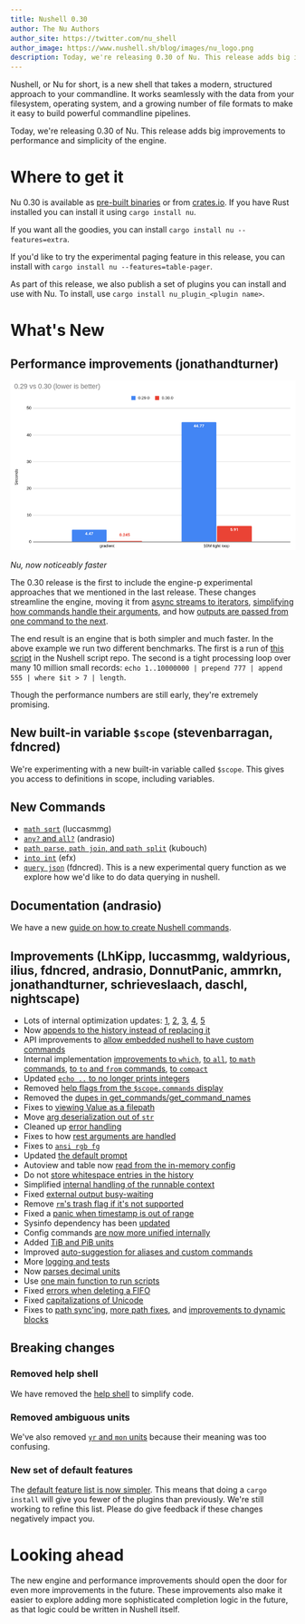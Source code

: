 ```yaml
---
title: Nushell 0.30
author: The Nu Authors
author_site: https://twitter.com/nu_shell
author_image: https://www.nushell.sh/blog/images/nu_logo.png
description: Today, we're releasing 0.30 of Nu. This release adds big improvements to performance and simplicity of the engine.
---
```


Nushell, or Nu for short, is a new shell that takes a modern, structured approach to your commandline. It works seamlessly with the data from your filesystem, operating system, and a growing number of file formats to make it easy to build powerful commandline pipelines.

Today, we're releasing 0.30 of Nu. This release adds big improvements to performance and simplicity of the engine.

<!-- more -->

# Where to get it

Nu 0.30 is available as [pre-built binaries](https://github.com/nushell/nushell/releases/tag/0.30.0) or from [crates.io](https://crates.io/crates/nu). If you have Rust installed you can install it using `cargo install nu`.

If you want all the goodies, you can install `cargo install nu --features=extra`.

If you'd like to try the experimental paging feature in this release, you can install with `cargo install nu --features=table-pager`.

As part of this release, we also publish a set of plugins you can install and use with Nu. To install, use `cargo install nu_plugin_<plugin name>`.

# What's New

## Performance improvements (jonathandturner)

![image of the 0.30 release being 8-20 times faster than 0.29](/assets/images/0_30_0_speed.png)

_Nu, now noticeably faster_

The 0.30 release is the first to include the engine-p experimental approaches that we mentioned in the last release. These changes streamline the engine, moving it from [async streams to iterators](https://github.com/nushell/nushell/pull/3270), [simplifying how commands handle their arguments](https://github.com/nushell/nushell/pull/3281), and how [outputs are passed from one command to the next](https://github.com/nushell/nushell/pull/3304).

The end result is an engine that is both simpler and much faster. In the above example we run two different benchmarks. The first is a run of [this script](https://github.com/nushell/nu_scripts/blob/main/coloring/gradient.nu) in the Nushell script repo. The second is a tight processing loop over many 10 million small records: `echo 1..10000000 | prepend 777 | append 555 | where $it > 7 | length`.

Though the performance numbers are still early, they're extremely promising.

## New built-in variable `$scope` (stevenbarragan, fdncred)

We're experimenting with a new built-in variable called `$scope`. This gives you access to definitions in scope, including variables.

## New Commands

- [`math sqrt`](https://github.com/nushell/nushell/pull/3239) (luccasmmg)
- [`any?` and `all?`](https://github.com/nushell/nushell/pull/3253) (andrasio)
- [`path parse`, `path join`, and `path split`](https://github.com/nushell/nushell/pull/3256) (kubouch)
- [`into int`](https://github.com/nushell/nushell/pull/3279) (efx)
- [`query json`](https://github.com/nushell/nushell/pull/3327) (fdncred). This is a new experimental query function as we explore how we'd like to do data querying in nushell.

## Documentation (andrasio)

We have a new [guide on how to create Nushell commands](https://github.com/nushell/nushell/pull/3326).

## Improvements (LhKipp, luccasmmg, waldyrious, ilius, fdncred, andrasio, DonnutPanic, ammrkn, jonathandturner, schrieveslaach, daschl, nightscape)

- Lots of internal optimization updates: [1](https://github.com/nushell/nushell/pull/3289), [2](https://github.com/nushell/nushell/pull/3292), [3](https://github.com/nushell/nushell/pull/3300), [4](https://github.com/nushell/nushell/pull/3301), [5](https://github.com/nushell/nushell/pull/3306)
- Now [appends to the history instead of replacing it](https://github.com/nushell/nushell/pull/3314)
- API improvements to [allow embedded nushell to have custom commands](https://github.com/nushell/nushell/pull/3309)
- Internal implementation [improvements to `which`](https://github.com/nushell/nushell/pull/3310), [to `all`](https://github.com/nushell/nushell/pull/3312), [to `math` commands](https://github.com/nushell/nushell/pull/3315), [to `to` and `from` commands](https://github.com/nushell/nushell/pull/3320), [to `compact`](https://github.com/nushell/nushell/pull/3325)
- Updated [`echo ..` to no longer prints integers](https://github.com/nushell/nushell/pull/3322)
- Removed [help flags from the `$scope.commands` display](https://github.com/nushell/nushell/pull/3311)
- Removed the [dupes in get_commands/get_command_names](https://github.com/nushell/nushell/pull/3308)
- Fixes to [viewing Value as a filepath](https://github.com/nushell/nushell/pull/3305)
- Move [arg deserialization out of `str`](https://github.com/nushell/nushell/pull/3294)
- Cleaned up [error handling](https://github.com/nushell/nushell/pull/3297)
- Fixes to how [rest arguments are handled](https://github.com/nushell/nushell/pull/3303)
- Fixes to [`ansi rgb fg`](https://github.com/nushell/nushell/pull/3293)
- Updated [the default prompt](https://github.com/nushell/nushell/pull/3291)
- Autoview and table now [read from the in-memory config](https://github.com/nushell/nushell/pull/3287)
- Do not [store whitespace entries in the history](https://github.com/nushell/nushell/pull/3286)
- Simplified [internal handling of the runnable context](https://github.com/nushell/nushell/pull/3283)
- Fixed [external output busy-waiting](https://github.com/nushell/nushell/pull/3280)
- Remove [`rm`'s trash flag if it's not supported](https://github.com/nushell/nushell/pull/3278)
- Fixed a [panic when timestamp is out of range](https://github.com/nushell/nushell/pull/3271)
- Sysinfo dependency has been [updated](https://github.com/nushell/nushell/pull/3267)
- Config commands [are now more unified internally](https://github.com/nushell/nushell/pull/3265)
- Added [TiB and PiB units](https://github.com/nushell/nushell/pull/3257)
- Improved [auto-suggestion for aliases and custom commands](https://github.com/nushell/nushell/pull/3249)
- More [logging and tests](https://github.com/nushell/nushell/pull/3247)
- Now [parses decimal units](https://github.com/nushell/nushell/pull/3243)
- Use [one main function to run scripts](https://github.com/nushell/nushell/pull/3242)
- Fixed [errors when deleting a FIFO](https://github.com/nushell/nushell/pull/3235)
- Fixed [capitalizations of Unicode](https://github.com/nushell/nushell/pull/3234)
- Fixes to [path sync'ing](https://github.com/nushell/nushell/pull/3335), [more path fixes](https://github.com/nushell/nushell/pull/3336), and [improvements to dynamic blocks](https://github.com/nushell/nushell/pull/3339)

## Breaking changes

### Removed help shell

We have removed the [help shell](https://github.com/nushell/nushell/pull/3258) to simplify code.

### Removed ambiguous units

We've also removed [`yr` and `mon` units](https://github.com/nushell/nushell/pull/3262) because their meaning was too confusing.

### New set of default features

The [default feature list is now simpler](https://github.com/nushell/nushell/pull/3288). This means that doing a `cargo install` will give you fewer of the plugins than previously. We're still working to refine this list. Please do give feedback if these changes negatively impact you.

# Looking ahead

The new engine and performance improvements should open the door for even more improvements in the future. These improvements also make it easier to explore adding more sophisticated completion logic in the future, as that logic could be written in Nushell itself.
